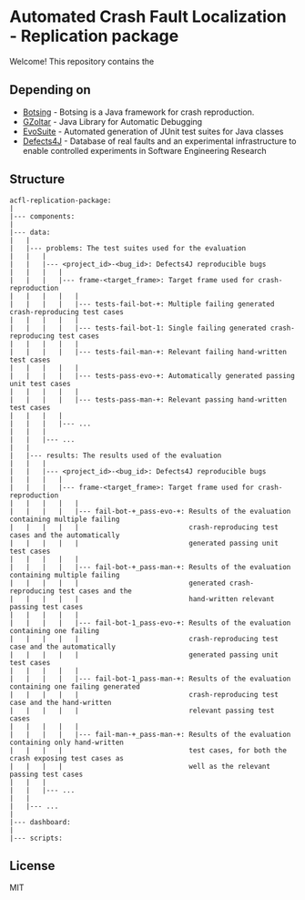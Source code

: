 # Automated Crash Fault Localization - Replication package

Welcome! 
This repository contains the 

## Depending on

- [Botsing](https://github.com/STAMP-Project/botsing) - Botsing is a Java framework for crash reproduction.
- [GZoltar](https://github.com/GZoltar/gzoltar) - Java Library for Automatic Debugging
- [EvoSuite](https://github.com/EvoSuite/evosuite) - Automated generation of JUnit test suites for Java classes
- [Defects4J](https://github.com/rjust/defects4j) - Database of real faults and an experimental infrastructure to enable controlled experiments in Software Engineering Research 

## Structure

```text
acfl-replication-package:
|
|--- components:
|
|--- data:
|   |
|   |--- problems: The test suites used for the evaluation     
|   |   |
|   |   |--- <project_id>-<bug_id>: Defects4J reproducible bugs
|   |   |   |
|   |   |   |--- frame-<target_frame>: Target frame used for crash-reproduction
|   |   |   |   |
|   |   |   |   |--- tests-fail-bot-+: Multiple failing generated crash-reproducing test cases
|   |   |   |   |
|   |   |   |   |--- tests-fail-bot-1: Single failing generated crash-reproducing test cases
|   |   |   |   |
|   |   |   |   |--- tests-fail-man-+: Relevant failing hand-written test cases
|   |   |   |   |
|   |   |   |   |--- tests-pass-evo-+: Automatically generated passing unit test cases
|   |   |   |   |
|   |   |   |   |--- tests-pass-man-+: Relevant passing hand-written test cases
|   |   |   |
|   |   |   |--- ...
|   |   |
|   |   |--- ...
|   |
|   |--- results: The results used of the evaluation
|   |   |
|   |   |--- <project_id>-<bug_id>: Defects4J reproducible bugs
|   |   |   |
|   |   |   |--- frame-<target_frame>: Target frame used for crash-reproduction
|   |   |   |   |
|   |   |   |   |--- fail-bot-+_pass-evo-+: Results of the evaluation containing multiple failing
|   |   |   |   |                           crash-reproducing test cases and the automatically
|   |   |   |   |                           generated passing unit test cases
|   |   |   |   |
|   |   |   |   |--- fail-bot-+_pass-man-+: Results of the evaluation containing multiple failing
|   |   |   |   |                           generated crash-reproducing test cases and the
|   |   |   |   |                           hand-written relevant passing test cases
|   |   |   |   |
|   |   |   |   |--- fail-bot-1_pass-evo-+: Results of the evaluation containing one failing
|   |   |   |   |                           crash-reproducing test case and the automatically
|   |   |   |   |                           generated passing unit test cases
|   |   |   |   |
|   |   |   |   |--- fail-bot-1_pass-man-+: Results of the evaluation containing one failing generated 
|   |   |   |   |                           crash-reproducing test case and the hand-written
|   |   |   |   |                           relevant passing test cases
|   |   |   |   |
|   |   |   |   |--- fail-man-+_pass-man-+: Results of the evaluation containing only hand-written
|   |   |   |                               test cases, for both the crash exposing test cases as
|   |   |   |                               well as the relevant passing test cases
|   |   |
|   |   |--- ...
|   |
|   |--- ...
|
|--- dashboard:
|
|--- scripts:
```

## License

MIT